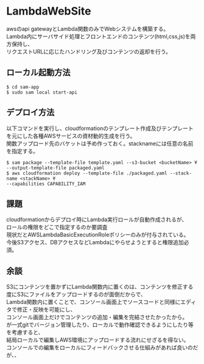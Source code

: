 # LambdaWebSite
  
awsのapi gatewayとLambda関数のみでWebシステムを構築する。  
Lambda内にサーバサイド処理とフロントエンドのコンテンツ(html,css,js)を両方保持し、  
リクエストURLに応じたハンドリング及びコンテンツの返却を行う。  
  
## ローカル起動方法
```
$ cd sam-app
$ sudo sam local start-api
```
  
## デプロイ方法
以下コマンドを実行し、cloudformationのテンプレート作成及びテンプレートを元にした各種AWSサービスの資材動的生成を行う。  
関数アップロード先のバケットは予め作っておく。stacknameには任意の名前を指定する。  
```
$ sam package --template-file template.yaml --s3-bucket <bucketName> ¥
--output-template-file packaged.yaml
$ aws cloudformation deploy --template-file ./packaged.yaml --stack-name <stackName> ¥
--capabilities CAPABILITY_IAM
```
  
## 課題
cloudformationからデプロイ時にLambda実行ロールが自動作成されるが、  
ロールの権限をどこで指定するのか要調査  
現状だとAWSLambdaBasicExecutionRoleポリシーのみが付与されている。  
今後S3アクセス、DBアクセスなどLambdaにやらせようとすると権限追加必須。  
  
## 余談
S3にコンテンツを置かずにLambda関数内に置くのは、コンテンツを修正する度にS3にファイルをアップロードするのが面倒だからで、  
Lambda関数内に置くことで、コンソール画面上でソースコードと同様にエディタで修正・反映を可能にし、  
コンソール画面上だけでコンテンツの追加・編集を完結させたかったから。  
が一式gitでバージョン管理したり、ローカルで動作確認できるようにしたり等を考慮すると、  
結局ローカルで編集しAWS環境にアップロードする流れにせざるを得ない。  
コンソールでの編集をローカルにフィードバックさせる仕組みがあれば良いのだが、、  
  
  
